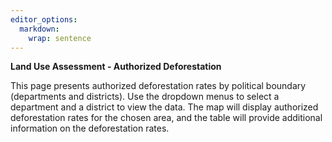 ```yaml
---
editor_options: 
  markdown: 
    wrap: sentence
---
```


**Land Use Assessment - Authorized Deforestation**

This page presents authorized deforestation rates by political boundary (departments and districts). Use the dropdown menus to select a department and a district to view the data. The map will display authorized deforestation rates for the chosen area, and the table will provide additional information on the deforestation rates.

